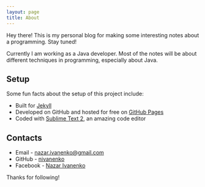 ```yaml
---
layout: page
title: About
---
```


<p class="message">
  Hey there! This is my personal blog for making some interesting notes about a programming. Stay tuned!
</p>

Currently I am working as a Java developer. Most of the notes will be about different techniques in programming, especially about Java.

## Setup

Some fun facts about the setup of this project include:

* Built for [Jekyll](http://jekyllrb.com)
* Developed on GitHub and hosted for free on [GitHub Pages](https://pages.github.com)
* Coded with [Sublime Text 2](http://sublimetext.com), an amazing code editor

## Contacts

* Email - nazar.ivanenko@gmail.com
* GitHub - [nivanenko](https://github.com/nivanenko)
* Facebook - [Nazar Ivanenko](https://www.facebook.com/nazar.ivanenko)

Thanks for following!
